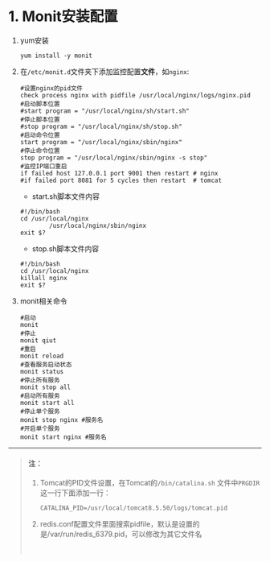 # 1. Monit安装配置

1. yum安装

   ```shell
   yum install -y monit
   ```

2. 在`/etc/monit.d`文件夹下添加监控配置**文件**，如`nginx`:

   ```shell
   #设置nginx的pid文件
   check process nginx with pidfile /usr/local/nginx/logs/nginx.pid
   #启动脚本位置
   #start program = "/usr/local/nginx/sh/start.sh"
   #停止脚本位置
   #stop program = "/usr/local/nginx/sh/stop.sh"
   #启动命令位置
   start program = "/usr/local/nginx/sbin/nginx"
   #停止命令位置
   stop program = "/usr/local/nginx/sbin/nginx -s stop"
   #监控IP端口重启
   if failed host 127.0.0.1 port 9001 then restart # nginx
   #if failed port 8081 for 5 cycles then restart  # tomcat
   ```
   - start.sh脚本文件内容

   ```shell
   #!/bin/bash
   cd /usr/local/nginx
           /usr/local/nginx/sbin/nginx
   exit $?
   ```

   - stop.sh脚本文件内容

   ```shell
   #!/bin/bash
   cd /usr/local/nginx
   killall nginx
   exit $?
   ```

3. monit相关命令

   ```shell
   #启动
   monit
   #停止
   monit qiut
   #重启
   monit reload
   #查看服务启动状态
   monit status
   #停止所有服务
   monit stop all
   #启动所有服务
   monit start all
   #停止单个服务
   monit stop nginx #服务名
   #开启单个服务
   monit start nginx #服务名
   ```

------

> #### 注：
>
> 1. Tomcat的PID文件设置，在Tomcat的`/bin/catalina.sh` 文件中`PRGDIR`这一行下面添加一行：
>
>    ```shell
>    CATALINA_PID=/usr/local/tomcat8.5.50/logs/tomcat.pid
>    ```
>
> 2. redis.conf配置文件里面搜索pidfile，默认是设置的是/var/run/redis_6379.pid，可以修改为其它文件名
>
>    ​
